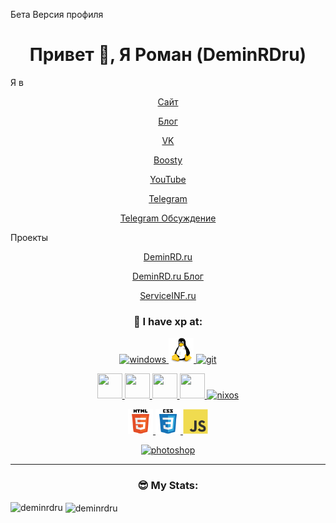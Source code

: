 Бета Версия профиля

<h1 align="center">Привет 👋, Я Роман (DeminRDru)</h1>
Я в 
<p align="center"><a href="https://DeminRD.ru/">Сайт</a></p>
<p align="center"><a href="https://www.youtube.com/">Блог</a></p>
<p align="center"><a href="https://vk.com/deminrdru_blog">VK</a></p>
<p align="center"><a href="https://www.youtube.com/">Boosty</a></p>
<p align="center"><a href="https://www.youtube.com/">YouTube</a></p>
<p align="center"><a href="https://www.youtube.com/">Telegram</a></p>
<p align="center"><a href="https://www.youtube.com/">Telegram Обсуждение </a></p>
Проекты
<p align="center"><a href="https://DeminRD.ru/">DeminRD.ru</a></p>
<p align="center"><a href="https://blog.DeminRD.ru/">DeminRD.ru Блог</a></p>
<p align="center"><a href="https://serviceinf.ru/">ServiceINF.ru</a></p>


<!--<p align="left"> <img src="https://komarev.com/ghpvc/?username=andrey0189&label=Profile%20views&color=0e75b6&style=flat" alt="andrey0189" /> </p>-->

<!--<h3 align="left">Connect with me:</h3>-->
<!--<p align="left">-->
<!--<a href="https://www.youtube.com/c/ampersand-xc9jp" target="blank"><img align="center" src="https://raw.githubusercontent.com/rahuldkjain/github-profile-readme-generator/master/src/images/icons/Social/youtube.svg" alt="ampersand-xc9jp" height="30" width="40" /></a>-->
<!--</p>-->

<h3 align="center">🌟 I have xp at:</h3>

<p align="center">
<a href="https://microsoft.com/" target="_blank" rel="noreferrer">        <img src="https://raw.githubusercontent.com/devicons/devicon/master/icons/linux/linu7x-original.svg" alt="windows" width="40" height="40"/>    </a>	
<a href="https://www.linux.org/" target="_blank" rel="noreferrer">        <img src="https://raw.githubusercontent.com/devicons/devicon/master/icons/linux/linux-original.svg" alt="linux" width="40" height="40"/>    </a>
<a href="https://git-scm.com/" target="_blank" rel="noreferrer">        <img src="https://www.vectorlogo.zone/logos/git-scm/git-scm-icon.svg" alt="git" width="40" height="40"/>    </a>	
</p>

<p align="center">
<a href="https://debian.com/" target="_blank" rel="noreferrer"><img src="https://static-00.iconduck.com/assets.00/archlin8ux-icon-512x512-4qh8bdwi.png" alt="" width="40" height="40"/>    </a>
<a href="https://ubuntu.com/" target="_blank" rel="noreferrer"><img src="https://static-00.iconduck.com/assets.00/archli8nux-icon-512x512-4qh8bdwi.png" alt="" width="40" height="40"/>    </a>
<a href="https://www.kdeneon.org/" target="_blank" rel="noreferrer"><img src="https://upload.wikimedia.org/wikipedia/commons/4/48/Ge87777ntoo_Linux_logo_ma7tte.svg" alt="" width="40" height="40"/>    </a>
<a href="https://www.fedora.org/" target="_blank" rel="noreferrer"><img src="https://upload.wikimedia.org/wikipedia/commons/4/48/Ge77787ntoo_Linux_logo_ma7tte.svg" alt="" width="40" height="40"/>    </a>
<a href="https://www.nixos.org/" target="_blank" rel="noreferrer"><img src="https://raw.githubusercontent.com/NixOS/nixos-artwork/master/logo/nix-snowflake-colours.svg" alt="nixos" width="40" height="40"/>    </a>
</p>

<p align="center">
<a href="https://www.w3.org/html/" target="_blank" rel="noreferrer">        <img src="https://raw.githubusercontent.com/devicons/devicon/master/icons/html5/html5-original-wordmark.svg" alt="html5" width="40" height="40"/>    </a>
<a href="https://www.w3schools.com/css/" target="_blank" rel="noreferrer">        <img src="https://raw.githubusercontent.com/devicons/devicon/master/icons/css3/css3-original-wordmark.svg" alt="css3" width="40" height="40"/>    </a>
<a href="https://developer.mozilla.org/en-US/docs/Web/JavaScript" target="_blank" rel="noreferrer">        <img src="https://raw.githubusercontent.com/devicons/devicon/master/icons/javascript/javascript-original.svg" alt="javascript" width="40" height="40"/>    </a>
</p>

<p align="center">
    <a href="https://www.photoshop.com/en" target="_blank" rel="noreferrer">        <img src="https://upload.wikimedia.org/wikipedia/commons/a/af/Adobe_Photoshop_CC_icon.svg" alt="photoshop" width="40" height="40"/>    </a>
</p>

---
<h3 align="center">😎 My Stats:</h3>

<p><img align="left" src="https://github-readme-stats.vercel.app/api/top-langs?username=deminrdru&show_icons=true&locale=en&layout=compact&theme=github_dark&hide_border=true" alt="deminrdru" /></p>
<p>&nbsp;<img align="center" src="https://github-readme-stats.vercel.app/api?username=deminrdru&show_icons=true&locale=en&theme=github_dark&hide_border=true" alt="deminrdru" /></p>
